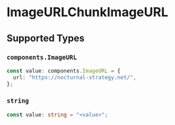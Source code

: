 # ImageURLChunkImageURL


## Supported Types

### `components.ImageURL`

```typescript
const value: components.ImageURL = {
  url: "https://nocturnal-strategy.net/",
};
```

### `string`

```typescript
const value: string = "<value>";
```

